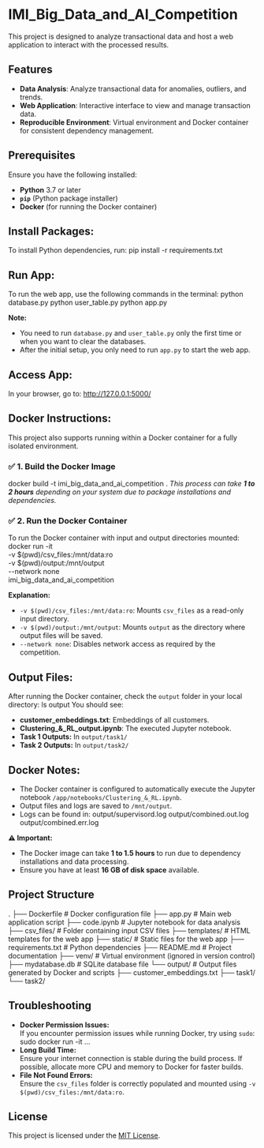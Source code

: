 # IMI_Big_Data_and_AI_Competition
This project is designed to analyze transactional data and host a web application to interact with the processed results.


## Features
- **Data Analysis**: Analyze transactional data for anomalies, outliers, and trends.
- **Web Application**: Interactive interface to view and manage transaction data.
- **Reproducible Environment**: Virtual environment and Docker container for consistent dependency management.


## Prerequisites
Ensure you have the following installed:
- **Python** 3.7 or later
- **`pip`** (Python package installer)
- **Docker** (for running the Docker container)


## Install Packages:
To install Python dependencies, run:
pip install -r requirements.txt


## Run App:
To run the web app, use the following commands in the terminal:
python database.py
python user_table.py
python app.py


**Note:**  
- You need to run `database.py` and `user_table.py` only the first time or when you want to clear the databases.
- After the initial setup, you only need to run `app.py` to start the web app.


## Access App:
In your browser, go to:
http://127.0.0.1:5000/


## Docker Instructions:
This project also supports running within a Docker container for a fully isolated environment.


### ✅ **1. Build the Docker Image**
docker build -t imi_big_data_and_ai_competition .
*This process can take **1 to 2 hours** depending on your system due to package installations and dependencies.*


### ✅ **2. Run the Docker Container**
To run the Docker container with input and output directories mounted:
docker run -it \
    -v $(pwd)/csv_files:/mnt/data:ro \
    -v $(pwd)/output:/mnt/output \
    --network none \
    imi_big_data_and_ai_competition


**Explanation:**
- `-v $(pwd)/csv_files:/mnt/data:ro`: Mounts `csv_files` as a read-only input directory.
- `-v $(pwd)/output:/mnt/output`: Mounts `output` as the directory where output files will be saved.
- `--network none`: Disables network access as required by the competition.


## Output Files:
After running the Docker container, check the `output` folder in your local directory:
ls output
You should see:
- **customer_embeddings.txt**: Embeddings of all customers.
- **Clustering_&_RL_output.ipynb**: The executed Jupyter notebook.
- **Task 1 Outputs:** In `output/task1/`
- **Task 2 Outputs:** In `output/task2/`
## Docker Notes:
- The Docker container is configured to automatically execute the Jupyter notebook `/app/notebooks/Clustering_&_RL.ipynb`.
- Output files and logs are saved to `/mnt/output`.
- Logs can be found in:
output/supervisord.log
output/combined.out.log
output/combined.err.log


**⚠️ Important:**  
- The Docker image can take **1 to 1.5 hours** to run due to dependency installations and data processing.  
- Ensure you have at least **16 GB of disk space** available.


## Project Structure
.
├── Dockerfile                  # Docker configuration file
├── app.py                      # Main web application script
├── code.ipynb                  # Jupyter notebook for data analysis
├── csv_files/                  # Folder containing input CSV files
├── templates/                  # HTML templates for the web app
├── static/                     # Static files for the web app
├── requirements.txt            # Python dependencies
├── README.md                   # Project documentation
├── venv/                       # Virtual environment (ignored in version control)
├── mydatabase.db               # SQLite database file
└── output/                     # Output files generated by Docker and scripts
    ├── customer_embeddings.txt
    ├── task1/
    └── task2/


## Troubleshooting
- **Docker Permission Issues:**  
  If you encounter permission issues while running Docker, try using `sudo`:
  sudo docker run -it ...
- **Long Build Time:**  
  Ensure your internet connection is stable during the build process. If possible, allocate more CPU and memory to Docker for faster builds.
- **File Not Found Errors:**  
  Ensure the `csv_files` folder is correctly populated and mounted using `-v $(pwd)/csv_files:/mnt/data:ro`.


## License
This project is licensed under the [MIT License](LICENSE).
